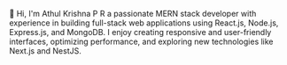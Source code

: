 👋 Hi, I'm Athul Krishna P R
a passionate MERN stack developer with experience in building full-stack web applications using React.js, Node.js, Express.js, and MongoDB. I enjoy creating responsive and user-friendly interfaces, optimizing performance, and exploring new technologies like Next.js and NestJS.

